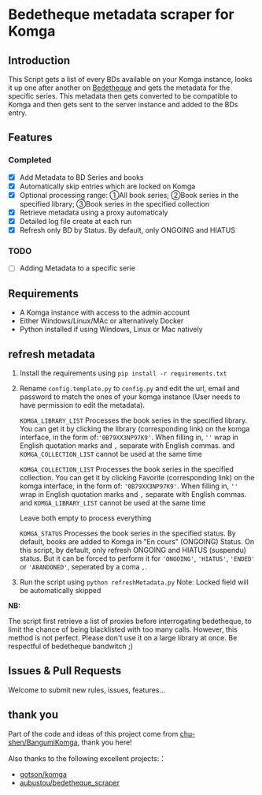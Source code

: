 # Bedetheque metadata scraper for Komga

## Introduction

This Script gets a list of every BDs available on your Komga instance,
looks it up one after another on [Bedetheque](https://www.bedetheque.com/) and gets the metadata for the specific series.
This metadata then gets converted to be compatible to Komga and then gets sent to the server instance and added to the BDs entry.

## Features

### Completed
- [X] Add Metadata to BD Series and books
- [X] Automatically skip entries which are locked on Komga
- [X] Optional processing range: ①All book series; ②Book series in the specified library; ③Book series in the specified collection
- [X] Retrieve metadata using a proxy automaticaly
- [X] Detailed log file create at each run
- [X] Refresh only BD by Status. By default, only ONGOING and HIATUS

### TODO

- [ ] Adding Metadata to a specific serie


## Requirements

- A Komga instance with access to the admin account
- Either Windows/Linux/MAc or alternatively Docker
- Python installed if using Windows, Linux or Mac natively

## refresh metadata

1. Install the requirements using `pip install -r requirements.txt`
2. Rename `config.template.py` to `config.py` and edit the url, email and password to match the ones of your komga instance (User needs to have permission to edit the metadata).

    `KOMGA_LIBRARY_LIST` Processes the book series in the specified library. You can get it by clicking the library (corresponding link) on the komga interface, in the form of:`'0B79XX3NP97K9'`. When filling in, `''` wrap in English quotation marks and `,` separate with English commas. and `KOMGA_COLLECTION_LIST` cannot be used at the same time

    `KOMGA_COLLECTION_LIST` Processes the book series in the specified collection. You can get it by clicking Favorite (corresponding link) on the komga interface, in the form of: `'0B79XX3NP97K9'`. When filling in, `''` wrap in English quotation marks and `,` separate with English commas. and `KOMGA_LIBRARY_LIST` cannot be used at the same time

    Leave both empty to process everything


    `KOMGA_STATUS` Processes the book series in the specified status. By default, books are added to Komga in "En cours" (ONGOING) Status. On this script, by default, only refresh ONGOING and HIATUS (suspendu) status. But it can be forced to perform it for `'ONGOING'`, `'HIATUS'`, `'ENDED'` or `'ABANDONED'`, seperated by a coma `,`.

3. Run the script using `python refreshMetadata.py` Note: Locked field will be automatically skipped

**NB:**

The script first retrieve a list of proxies before interrogating bedetheque, to limit the chance of being blacklisted with too many calls.
However, this method is not perfect. Please don't use it on a large library at once. Be respectful of bedetheque bandwitch ;)

## Issues & Pull Requests

Welcome to submit new rules, issues, features...

## thank you

Part of the code and ideas of this project come from [chu-shen/BangumiKomga](https://github.com/chu-shen/BangumiKomga), thank you here!

Also thanks to the following excellent projects:：
- [gotson/komga](https://github.com/gotson/komga)
- [aubustou/bedetheque_scraper](https://github.com/aubustou/bedetheque_scraper)
